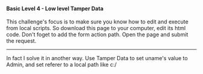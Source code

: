 #### Basic Level 4 - Low level Tamper Data

This challenge's focus is to make sure you know how to edit and execute from local scripts.
So download this page to your computer, edit its html code.
Don't foget to add the form action path. Open the page and submit the request.

---
In fact I solve it in another way. 
Use Tamper Data to set uname's value to Admin, and set referer to a local path like c:/
